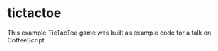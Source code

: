 tictactoe
=========

This example TicTacToe game was built as example code for a talk on CoffeeScript
